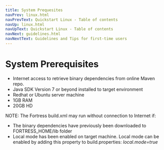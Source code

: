```yaml
---
title: System Prequesites
navPrev: linux.html
navPrevText: Quickstart Linux - Table of contents
navUp: linux.html
navUpText: Quickstart Linux - Table of contents
navNext: guidelines.html
navNextText: Guidelines and Tips for first-time users
---
```


# System Prerequisites

* Internet access to retrieve binary dependencies from online Maven repo.
* Java SDK Version 7 or beyond installed to target environment
* Redhat or Ubuntu server machine
* 1GB RAM
* 20GB HD

NOTE: The Fortress build.xml may run without connection to Internet if:

* The binary dependencies have previously been downloaded to FORTRESS_HOME/lib folder
* Local mode has been enabled on target machine. Local mode can be enabled by adding this property to build.properties: _local.mode=true_

